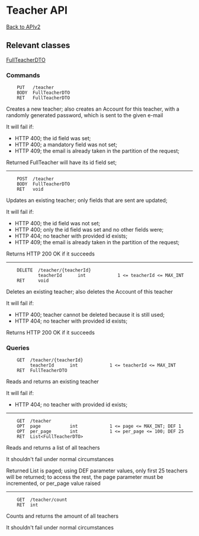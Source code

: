 # Teacher API

[Back to APIv2](./APIv2.md#api-v2)

## Relevant classes

[FullTeacherDTO](../../src/main/java/com/superum/api/v2/teacher/FullTeacherDTO.java)

### Commands

<a name="create"><a>
```
    PUT   /teacher
    BODY  FullTeacherDTO
    RET   FullTeacherDTO
```

Creates a new teacher;
also creates an Account for this teacher, with a randomly generated password, which is sent to the given e-mail

It will fail if:
  * HTTP 400; the id field was set;
  * HTTP 400; a mandatory field was not set;
  * HTTP 409; the email is already taken in the partition of the request;

Returned FullTeacher will have its id field set;

------

<a name="update"><a>
```
    POST  /teacher
    BODY  FullTeacherDTO
    RET   void
```

Updates an existing teacher; only fields that are sent are updated;

It will fail if:
  * HTTP 400; the id field was not set;
  * HTTP 400; only the id field was set and no other fields were;
  * HTTP 404; no teacher with provided id exists;
  * HTTP 409; the email is already taken in the partition of the request;

Returns HTTP 200 OK if it succeeds

------

<a name="delete"><a>
```
    DELETE  /teacher/{teacherId}
            teacherId      int            1 <= teacherId <= MAX_INT
    RET     void
```

Deletes an existing teacher;
also deletes the Account of this teacher

It will fail if:
  * HTTP 400; teacher cannot be deleted because it is still used;
  * HTTP 404; no teacher with provided id exists;

Returns HTTP 200 OK if it succeeds

### Queries

<a name="read"><a>
```
    GET  /teacher/{teacherId}
         teacherId      int            1 <= teacherId <= MAX_INT
    RET  FullTeacherDTO
```

Reads and returns an existing teacher

It will fail if:
  * HTTP 404; no teacher with provided id exists;

------

<a name="read-all"><a>
```
    GET  /teacher
    OPT  page           int            1 <= page <= MAX_INT; DEF 1
    OPT  per_page       int            1 <= per_page <= 100; DEF 25
    RET  List<FullTeacherDTO>
```

Reads and returns a list of all teachers

It shouldn't fail under normal circumstances

Returned List is paged; using DEF parameter values, only first 25 teachers will be returned; to access the rest,
the page parameter must be incremented, or per_page value raised
    
------

<a name="count-all"><a>
```
    GET  /teacher/count
    RET  int
```

Counts and returns the amount of all teachers

It shouldn't fail under normal circumstances
